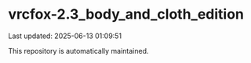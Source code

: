 # vrcfox-2.3_body_and_cloth_edition

Last updated: 2025-06-13 01:09:51

This repository is automatically maintained.
